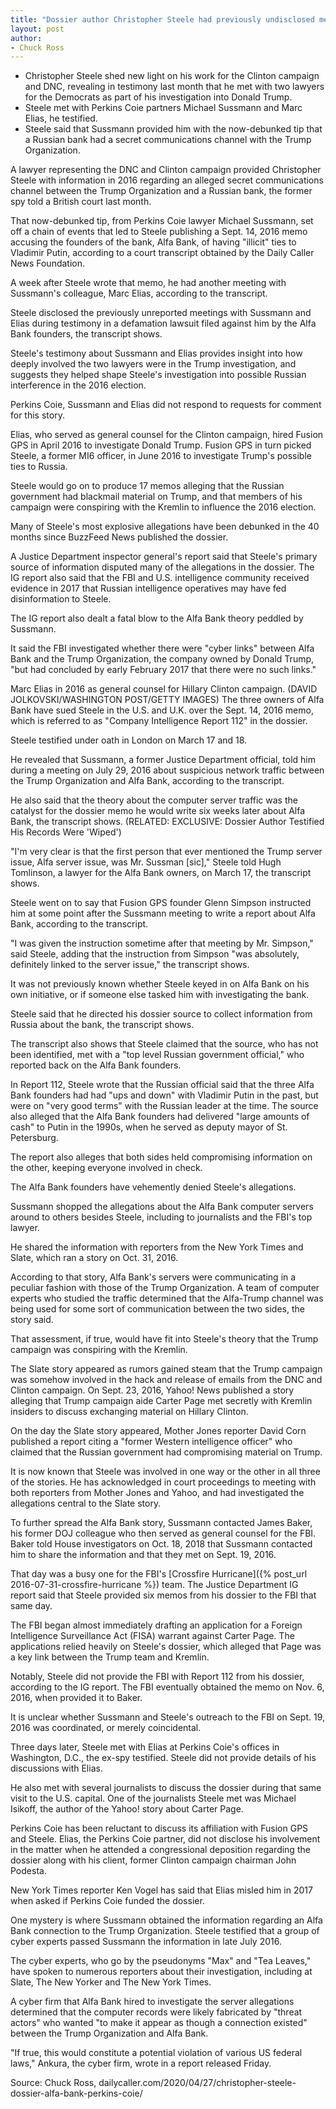 ```yaml
---
title: "Dossier author Christopher Steele had previously undisclosed meetings with lawyers for DNC, Clinton Campaign"
layout: post
author:
- Chuck Ross
---
```


- Christopher Steele shed new light on his work for the Clinton campaign and DNC, revealing in testimony last month that he met with two lawyers for the Democrats as part of his investigation into Donald Trump.
- Steele met with Perkins Coie partners Michael Sussmann and Marc Elias, he testified.
- Steele said that Sussmann provided him with the now-debunked tip that a Russian bank had a secret communications channel with the Trump Organization.

A lawyer representing the DNC and Clinton campaign provided Christopher Steele with information in 2016 regarding an alleged secret communications channel between the Trump Organization and a Russian bank, the former spy told a British court last month.

That now-debunked tip, from Perkins Coie lawyer Michael Sussmann, set off a chain of events that led to Steele publishing a Sept. 14, 2016 memo accusing the founders of the bank, Alfa Bank, of having "illicit" ties to Vladimir Putin, according to a court transcript obtained by the Daily Caller News Foundation.

A week after Steele wrote that memo, he had another meeting with Sussmann's colleague, Marc Elias, according to the transcript.

Steele disclosed the previously unreported meetings with Sussmann and Elias during testimony in a defamation lawsuit filed against him by the Alfa Bank founders, the transcript shows.

Steele's testimony about Sussmann and Elias provides insight into how deeply involved the two lawyers were in the Trump investigation, and suggests they helped shape Steele's investigation into possible Russian interference in the 2016 election.

Perkins Coie, Sussmann and Elias did not respond to requests for comment for this story.

Elias, who served as general counsel for the Clinton campaign, hired Fusion GPS in April 2016 to investigate Donald Trump. Fusion GPS in turn picked Steele, a former MI6 officer, in June 2016 to investigate Trump's possible ties to Russia.

Steele would go on to produce 17 memos alleging that the Russian government had blackmail material on Trump, and that members of his campaign were conspiring with the Kremlin to influence the 2016 election.

Many of Steele's most explosive allegations have been debunked in the 40 months since BuzzFeed News published the dossier.

A Justice Department inspector general's report said that Steele's primary source of information disputed many of the allegations in the dossier. The IG report also said that the FBI and U.S. intelligence community received evidence in 2017 that Russian intelligence operatives may have fed disinformation to Steele.

The IG report also dealt a fatal blow to the Alfa Bank theory peddled by Sussmann.

It said the FBI investigated whether there were "cyber links" between Alfa Bank and the Trump Organization, the company owned by Donald Trump, "but had concluded by early February 2017 that there were no such links."

Marc Elias in 2016 as general counsel for Hillary Clinton campaign. (DAVID JOLKOVSKI/WASHINGTON POST/GETTY IMAGES)
The three owners of Alfa Bank have sued Steele in the U.S. and U.K. over the Sept. 14, 2016 memo, which is referred to as "Company Intelligence Report 112" in the dossier.

Steele testified under oath in London on March 17 and 18.

He revealed that Sussmann, a former Justice Department official, told him during a meeting on July 29, 2016 about suspicious network traffic between the Trump Organization and Alfa Bank, according to the transcript.

He also said that the theory about the computer server traffic was the catalyst for the dossier memo he would write six weeks later about Alfa Bank, the transcript shows. (RELATED: EXCLUSIVE: Dossier Author Testified His Records Were 'Wiped')

"I'm very clear is that the first person that ever mentioned the Trump server issue, Alfa server issue, was Mr. Sussman [sic]," Steele told Hugh Tomlinson, a lawyer for the Alfa Bank owners, on March 17, the transcript shows.

Steele went on to say that Fusion GPS founder Glenn Simpson instructed him at some point after the Sussmann meeting to write a report about Alfa Bank, according to the transcript.

"I was given the instruction sometime after that meeting by Mr. Simpson," said Steele, adding that the instruction from Simpson "was absolutely, definitely linked to the server issue," the transcript shows.

It was not previously known whether Steele keyed in on Alfa Bank on his own initiative, or if someone else tasked him with investigating the bank.

Steele said that he directed his dossier source to collect information from Russia about the bank, the transcript shows.

The transcript also shows that Steele claimed that the source, who has not been identified, met with a "top level Russian government official," who reported back on the Alfa Bank founders.

In Report 112, Steele wrote that the Russian official said that the three Alfa Bank founders had had "ups and down" with Vladimir Putin in the past, but were on "very good terms" with the Russian leader at the time. The source also alleged that the Alfa Bank founders had delivered "large amounts of cash" to Putin in the 1990s, when he served as deputy mayor of St. Petersburg.

The report also alleges that both sides held compromising information on the other, keeping everyone involved in check.

The Alfa Bank founders have vehemently denied Steele's allegations.

Sussmann shopped the allegations about the Alfa Bank computer servers around to others besides Steele, including to journalists and the FBI's top lawyer.

He shared the information with reporters from the New York Times and Slate, which ran a story on Oct. 31, 2016.

According to that story, Alfa Bank's servers were communicating in a peculiar fashion with those of the Trump Organization. A team of computer experts who studied the traffic determined that the Alfa-Trump channel was being used for some sort of communication between the two sides, the story said.

That assessment, if true, would have fit into Steele's theory that the Trump campaign was conspiring with the Kremlin.

The Slate story appeared as rumors gained steam that the Trump campaign was somehow involved in the hack and release of emails from the DNC and Clinton campaign. On Sept. 23, 2016, Yahoo! News published a story alleging that Trump campaign aide Carter Page met secretly with Kremlin insiders to discuss exchanging material on Hillary Clinton.

On the day the Slate story appeared, Mother Jones reporter David Corn published a report citing a "former Western intelligence officer" who claimed that the Russian government had compromising material on Trump.

It is now known that Steele was involved in one way or the other in all three of the stories. He has acknowledged in court proceedings to meeting with both reporters from Mother Jones and Yahoo, and had investigated the allegations central to the Slate story.

To further spread the Alfa Bank story, Sussmann contacted James Baker, his former DOJ colleague who then served as general counsel for the FBI. Baker told House investigators on Oct. 18, 2018 that Sussmann contacted him to share the information and that they met on Sept. 19, 2016.

That day was a busy one for the FBI's [Crossfire Hurricane]({% post_url 2016-07-31-crossfire-hurricane %}) team. The Justice Department IG report said that Steele provided six memos from his dossier to the FBI that same day.

The FBI began almost immediately drafting an application for a Foreign Intelligence Surveillance Act (FISA) warrant against Carter Page. The applications relied heavily on Steele's dossier, which alleged that Page was a key link between the Trump team and Kremlin.

Notably, Steele did not provide the FBI with Report 112 from his dossier, according to the IG report. The FBI eventually obtained the memo on Nov. 6, 2016, when provided it to Baker.

It is unclear whether Sussmann and Steele's outreach to the FBI on Sept. 19, 2016 was coordinated, or merely coincidental.

Three days later, Steele met with Elias at Perkins Coie's offices in Washington, D.C., the ex-spy testified. Steele did not provide details of his discussions with Elias.

He also met with several journalists to discuss the dossier during that same visit to the U.S. capital. One of the journalists Steele met was Michael Isikoff, the author of the Yahoo! story about Carter Page.

Perkins Coie has been reluctant to discuss its affiliation with Fusion GPS and Steele. Elias, the Perkins Coie partner, did not disclose his involvement in the matter when he attended a congressional deposition regarding the dossier along with his client, former Clinton campaign chairman John Podesta.

New York Times reporter Ken Vogel has said that Elias misled him in 2017 when asked if Perkins Coie funded the dossier.

One mystery is where Sussmann obtained the information regarding an Alfa Bank connection to the Trump Organization. Steele testified that a group of cyber experts passed Sussmann the information in late July 2016.

The cyber experts, who go by the pseudonyms "Max" and "Tea Leaves," have spoken to numerous reporters about their investigation, including at Slate, The New Yorker and The New York Times.

A cyber firm that Alfa Bank hired to investigate the server allegations determined that the computer records were likely fabricated by "threat actors" who wanted "to make it appear as though a connection existed" between the Trump Organization and Alfa Bank.

"If true, this would constitute a potential violation of various US federal laws," Ankura, the cyber firm, wrote in a report released Friday.

Source: Chuck Ross, dailycaller.com/2020/04/27/christopher-steele-dossier-alfa-bank-perkins-coie/
